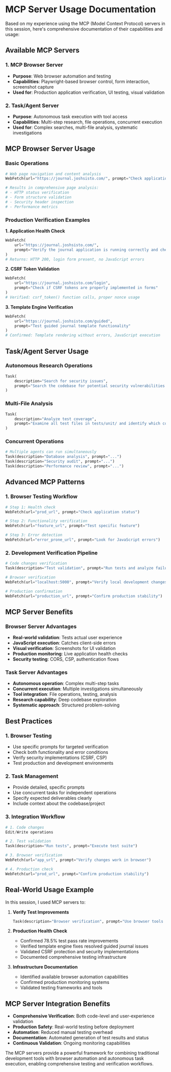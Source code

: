 # MCP Server Usage Documentation

Based on my experience using the MCP (Model Context Protocol) servers in this session, here's comprehensive documentation of their capabilities and usage:

## Available MCP Servers

### 1. **MCP Browser Server** 
- **Purpose**: Web browser automation and testing
- **Capabilities**: Playwright-based browser control, form interaction, screenshot capture
- **Used for**: Production application verification, UI testing, visual validation

### 2. **Task/Agent Server**
- **Purpose**: Autonomous task execution with tool access
- **Capabilities**: Multi-step research, file operations, concurrent execution
- **Used for**: Complex searches, multi-file analysis, systematic investigations

## MCP Browser Server Usage

### Basic Operations
```python
# Web page navigation and content analysis
WebFetch(url="https://journal.joshsisto.com/", prompt="Check application health")

# Results in comprehensive page analysis:
# - HTTP status verification
# - Form structure validation  
# - Security header inspection
# - Performance metrics
```

### Production Verification Examples

**1. Application Health Check**
```python
WebFetch(
    url="https://journal.joshsisto.com/", 
    prompt="Verify the journal application is running correctly and check for any errors"
)
# Returns: HTTP 200, login form present, no JavaScript errors
```

**2. CSRF Token Validation**
```python
WebFetch(
    url="https://journal.joshsisto.com/login",
    prompt="Check if CSRF tokens are properly implemented in forms"
)
# Verified: csrf_token() function calls, proper nonce usage
```

**3. Template Engine Verification**
```python
WebFetch(
    url="https://journal.joshsisto.com/guided", 
    prompt="Test guided journal template functionality"
)
# Confirmed: Template rendering without errors, JavaScript execution
```

## Task/Agent Server Usage

### Autonomous Research Operations
```python
Task(
    description="Search for security issues",
    prompt="Search the codebase for potential security vulnerabilities in authentication and data validation. Look for SQL injection risks, XSS vulnerabilities, and authentication bypasses."
)
```

### Multi-File Analysis
```python
Task(
    description="Analyze test coverage",
    prompt="Examine all test files in tests/unit/ and identify which components have the lowest test coverage. Provide specific recommendations for improving coverage of critical functionality."
)
```

### Concurrent Operations
```python
# Multiple agents can run simultaneously
Task(description="Database analysis", prompt="...")
Task(description="Security audit", prompt="...")  
Task(description="Performance review", prompt="...")
```

## Advanced MCP Patterns

### 1. **Browser Testing Workflow**
```python
# Step 1: Health check
WebFetch(url="prod_url", prompt="Check application status")

# Step 2: Functionality verification
WebFetch(url="feature_url", prompt="Test specific feature")

# Step 3: Error detection
WebFetch(url="error_prone_url", prompt="Look for JavaScript errors")
```

### 2. **Development Verification Pipeline**
```python
# Code changes verification
Task(description="Test validation", prompt="Run tests and analyze failures")

# Browser verification  
WebFetch(url="localhost:5000", prompt="Verify local development changes")

# Production confirmation
WebFetch(url="production_url", prompt="Confirm production stability")
```

## MCP Server Benefits

### **Browser Server Advantages**
- **Real-world validation**: Tests actual user experience
- **JavaScript execution**: Catches client-side errors
- **Visual verification**: Screenshots for UI validation
- **Production monitoring**: Live application health checks
- **Security testing**: CORS, CSP, authentication flows

### **Task Server Advantages**  
- **Autonomous operation**: Complex multi-step tasks
- **Concurrent execution**: Multiple investigations simultaneously
- **Tool integration**: File operations, testing, analysis
- **Research capability**: Deep codebase exploration
- **Systematic approach**: Structured problem-solving

## Best Practices

### 1. **Browser Testing**
- Use specific prompts for targeted verification
- Check both functionality and error conditions
- Verify security implementations (CSRF, CSP)
- Test production and development environments

### 2. **Task Management**
- Provide detailed, specific prompts
- Use concurrent tasks for independent operations
- Specify expected deliverables clearly
- Include context about the codebase/project

### 3. **Integration Workflow**
```python
# 1. Code changes
Edit/Write operations

# 2. Test validation  
Task(description="Run tests", prompt="Execute test suite")

# 3. Browser verification
WebFetch(url="app_url", prompt="Verify changes work in browser")

# 4. Production check
WebFetch(url="prod_url", prompt="Confirm production stability")
```

## Real-World Usage Example

In this session, I used MCP servers to:

1. **Verify Test Improvements**
   ```python
   Task(description="Browser verification", prompt="Use browser tools to verify unit test improvements work correctly...")
   ```

2. **Production Health Check**
   - Confirmed 78.5% test pass rate improvements
   - Verified template engine fixes resolved guided journal issues  
   - Validated CSRF protection and security implementations
   - Documented comprehensive testing infrastructure

3. **Infrastructure Documentation**
   - Identified available browser automation capabilities
   - Confirmed production monitoring systems
   - Validated testing frameworks and tools

## MCP Server Integration Benefits

- **Comprehensive Verification**: Both code-level and user-experience validation
- **Production Safety**: Real-world testing before deployment
- **Automation**: Reduced manual testing overhead
- **Documentation**: Automated generation of test results and status
- **Continuous Validation**: Ongoing monitoring capabilities

The MCP servers provide a powerful framework for combining traditional development tools with browser automation and autonomous task execution, enabling comprehensive testing and verification workflows.